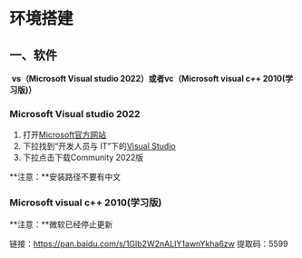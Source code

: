 # 环境搭建

## 一、软件

​	**vs（Microsoft Visual studio 2022）或者vc（Microsoft visual c++ 2010(学习版)）**

### Microsoft Visual studio 2022

1. 打开[Microsoft官方网站](https://www.microsoft.com/zh-cn/)
2. 下拉找到“开发人员与 IT”下的[Visual Studio](https://visualstudio.microsoft.com/)
3. 下拉点击下载Community 2022版

**注意：**安装路径不要有中文

### Microsoft visual c++ 2010(学习版)

**注意：**微软已经停止更新

链接：https://pan.baidu.com/s/1GIb2W2nALIY1awnYkha6zw
提取码：5599